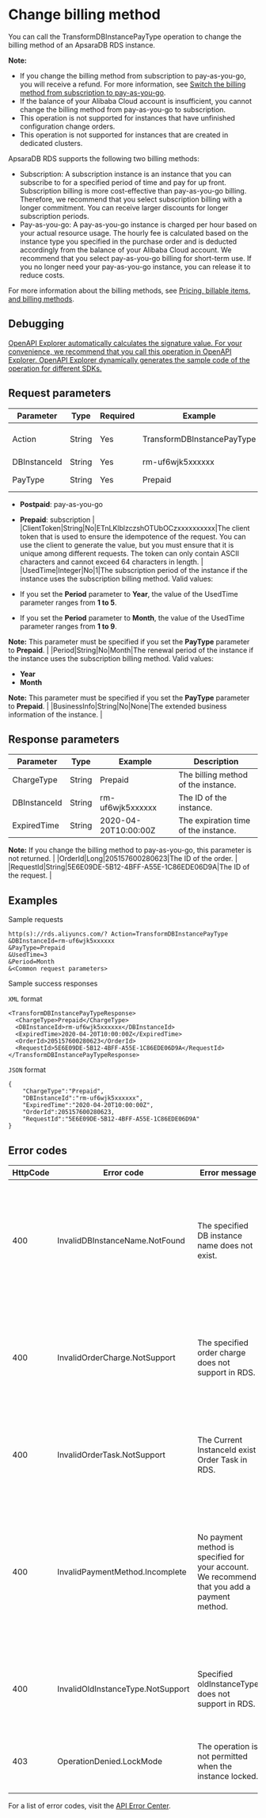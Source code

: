 # Change billing method

You can call the TransformDBInstancePayType operation to change the billing method of an ApsaraDB RDS instance.

**Note:**

-   If you change the billing method from subscription to pay-as-you-go, you will receive a refund. For more information, see [Switch the billing method from subscription to pay-as-you-go](~~161875~~).
-   If the balance of your Alibaba Cloud account is insufficient, you cannot change the billing method from pay-as-you-go to subscription.
-   This operation is not supported for instances that have unfinished configuration change orders.
-   This operation is not supported for instances that are created in dedicated clusters.

ApsaraDB RDS supports the following two billing methods:

-   Subscription: A subscription instance is an instance that you can subscribe to for a specified period of time and pay for up front. Subscription billing is more cost-effective than pay-as-you-go billing. Therefore, we recommend that you select subscription billing with a longer commitment. You can receive larger discounts for longer subscription periods.
-   Pay-as-you-go: A pay-as-you-go instance is charged per hour based on your actual resource usage. The hourly fee is calculated based on the instance type you specified in the purchase order and is deducted accordingly from the balance of your Alibaba Cloud account. We recommend that you select pay-as-you-go billing for short-term use. If you no longer need your pay-as-you-go instance, you can release it to reduce costs.

For more information about the billing methods, see [Pricing, billable items, and billing methods](~~45020~~).

## Debugging

[OpenAPI Explorer automatically calculates the signature value. For your convenience, we recommend that you call this operation in OpenAPI Explorer. OpenAPI Explorer dynamically generates the sample code of the operation for different SDKs.](https://api.aliyun.com/#product=Rds&api=TransformDBInstancePayType&type=RPC&version=2014-08-15)

## Request parameters

|Parameter|Type|Required|Example|Description|
|---------|----|--------|-------|-----------|
|Action|String|Yes|TransformDBInstancePayType|The operation that you want to perform. Set the value to **TransformDBInstancePayType**. |
|DBInstanceId|String|Yes|rm-uf6wjk5xxxxxx|The ID of the instance. |
|PayType|String|Yes|Prepaid|The billing method of the instance. Valid values:

 -   **Postpaid**: pay-as-you-go
-   **Prepaid**: subscription |
|ClientToken|String|No|ETnLKlblzczshOTUbOCzxxxxxxxxxx|The client token that is used to ensure the idempotence of the request. You can use the client to generate the value, but you must ensure that it is unique among different requests. The token can only contain ASCII characters and cannot exceed 64 characters in length. |
|UsedTime|Integer|No|1|The subscription period of the instance if the instance uses the subscription billing method. Valid values:

 -   If you set the **Period** parameter to **Year**, the value of the UsedTime parameter ranges from **1 to 5**.
-   If you set the **Period** parameter to **Month**, the value of the UsedTime parameter ranges from **1 to 9**.

 **Note:** This parameter must be specified if you set the **PayType** parameter to **Prepaid**. |
|Period|String|No|Month|The renewal period of the instance if the instance uses the subscription billing method. Valid values:

 -   **Year**
-   **Month**

 **Note:** This parameter must be specified if you set the **PayType** parameter to **Prepaid**. |
|BusinessInfo|String|No|None|The extended business information of the instance. |

## Response parameters

|Parameter|Type|Example|Description|
|---------|----|-------|-----------|
|ChargeType|String|Prepaid|The billing method of the instance. |
|DBInstanceId|String|rm-uf6wjk5xxxxxx|The ID of the instance. |
|ExpiredTime|String|2020-04-20T10:00:00Z|The expiration time of the instance.

 **Note:** If you change the billing method to pay-as-you-go, this parameter is not returned. |
|OrderId|Long|205157600280623|The ID of the order. |
|RequestId|String|5E6E09DE-5B12-4BFF-A55E-1C86EDE06D9A|The ID of the request. |

## Examples

Sample requests

```
http(s)://rds.aliyuncs.com/? Action=TransformDBInstancePayType
&DBInstanceId=rm-uf6wjk5xxxxxx
&PayType=Prepaid
&UsedTime=3
&Period=Month
&<Common request parameters>
```

Sample success responses

`XML` format

```
<TransformDBInstancePayTypeResponse>
  <ChargeType>Prepaid</ChargeType>
  <DBInstanceId>rm-uf6wjk5xxxxxx</DBInstanceId>
  <ExpiredTime>2020-04-20T10:00:00Z</ExpiredTime>
  <OrderId>205157600280623</OrderId>
  <RequestId>5E6E09DE-5B12-4BFF-A55E-1C86EDE06D9A</RequestId>
</TransformDBInstancePayTypeResponse>
```

`JSON` format

```
{
    "ChargeType":"Prepaid",
    "DBInstanceId":"rm-uf6wjk5xxxxxx",
    "ExpiredTime":"2020-04-20T10:00:00Z",
    "OrderId":205157600280623,
    "RequestId":"5E6E09DE-5B12-4BFF-A55E-1C86EDE06D9A"
}
```

## Error codes

|HttpCode|Error code|Error message|Description|
|--------|----------|-------------|-----------|
|400|InvalidDBInstanceName.NotFound|The specified DB instance name does not exist.|The error message returned because the specified DBInstanceId does not exist. Enter a valid DBInstanceId and try again.|
|400|InvalidOrderCharge.NotSupport|The specified order charge does not support in RDS.|The error message returned because ApsaraDB RDS does not support the payment method. Submit a ticket.|
|400|InvalidOrderTask.NotSupport|The Current InstanceId exist Order Task in RDS.|The error message returned because the instance has unfinished orders. Try again later.|
|400|InvalidPaymentMethod.Incomplete|No payment method is specified for your account. We recommend that you add a payment method.|The error message returned because your Alibaba Cloud account does not have a valid payment method. Add a valid payment method and try again.|
|400|InvalidOldInstanceType.NotSupport|Specified oldInstanceType does not support in RDS.|The error message returned because the instance does not support this operation.|
|403|OperationDenied.LockMode|The operation is not permitted when the instance locked.|The error message returned because the instance is locked.|

For a list of error codes, visit the [API Error Center](https://error-center.alibabacloud.com/status/product/Rds).

